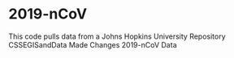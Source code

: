 # 2019-nCoV
This code pulls data from a Johns Hopkins University Repository CSSEGISandData
Made Changes
2019-nCoV Data
